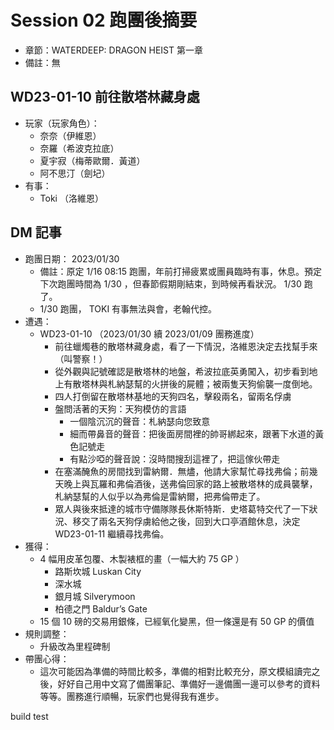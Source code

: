# Session 02 跑團後摘要

- 章節：WATERDEEP: DRAGON HEIST 第一章
- 備註：無

## WD23-01-10 前往散塔林藏身處

- 玩家（玩家角色）：
  - 奈奈（伊維恩）
  - 奈羅（希波克拉底）
  - 夏宇寂（梅蒂歐爾．黃道）
  - 阿不思汀（劍圮）
- 有事：
  - Toki （洛維恩）

## DM 記事

- 跑團日期： 2023/01/30
  - 備註：原定 1/16 08:15 跑團，年前打掃疲累或團員臨時有事，休息。預定下次跑團時間為 1/30 ，但春節假期剛結束，到時候再看狀況。 1/30 跑了。
  - 1/30 跑團， TOKI 有事無法與會，老翰代控。
- 遭遇：
  - WD23-01-10 （2023/01/30 續 2023/01/09 團務進度）
    - 前往蠟燭巷的散塔林藏身處，看了一下情況，洛維恩決定去找幫手來（叫警察！）
    - 從外觀與記號確認是散塔林的地盤，希波拉底英勇闖入，初步看到地上有散塔林與札納瑟幫的火拼後的屍體；被兩隻天狗偷襲一度倒地。
    - 四人打倒留在散塔林基地的天狗四名，擊殺兩名，留兩名俘虜
    - 盤問活著的天狗：天狗模仿的言語
      - 一個陰沉沉的聲音：札納瑟向您致意
      - 細而帶鼻音的聲音：把後面房間裡的帥哥綁起來，跟著下水道的黃色記號走
      - 有點沙啞的聲音說：沒時間搜刮這裡了，把這傢伙帶走
    - 在塞滿醃魚的房間找到雷納爾．無燼，他請大家幫忙尋找弗倫；前幾天晚上與瓦羅和弗倫酒後，送弗倫回家的路上被散塔林的成員襲擊，札納瑟幫的人似乎以為弗倫是雷納爾，把弗倫帶走了。
    - 眾人與後來抵達的城市守備隊隊長休斯特斯．史塔葛特交代了一下狀況、移交了兩名天狗俘虜給他之後，回到大口亭酒館休息，決定 WD23-01-11 繼續尋找弗倫。
- 獲得：
  - 4 幅用皮革包覆、木製裱框的畫（一幅大約 75 GP ）
    - 路斯坎城 Luskan City
    - 深水城
    - 銀月城 Silverymoon
    - 柏德之門 Baldur’s Gate
  - 15 個 10 磅的交易用銀條，已經氧化變黑，但一條還是有 50 GP 的價值
- 規則調整：
  - 升級改為里程碑制
- 帶團心得：
  - 這次可能因為準備的時間比較多，準備的相對比較充分，原文模組讀完之後，好好自己用中文寫了備團筆記、準備好一邊備團一邊可以參考的資料等等。團務進行順暢，玩家們也覺得我有進步。

build test
